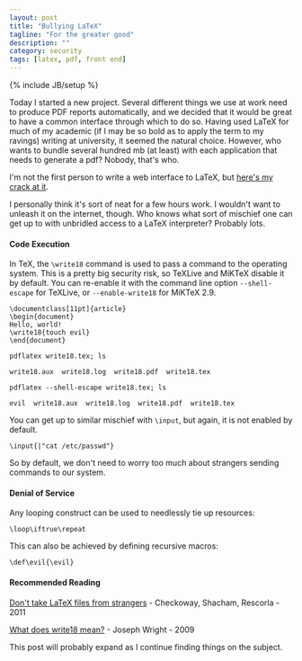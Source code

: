 ```yaml
---
layout: post
title: "Bullying LaTeX"
tagline: "For the greater good"
description: ""
category: security
tags: [latex, pdf, front end]
---
```

{% include JB/setup %}

Today I started a new project. Several different things we use at work need to produce PDF reports automatically, and we decided that it would be great to have a common interface through which to do so. Having used LaTeX for much of my academic (if I may be so bold as to apply the term to my ravings) writing at university, it seemed the natural choice. However, who wants to bundle several hundred mb (at least) with each application that needs to generate a pdf? Nobody, that's who.

I'm not the first person to write a web interface to LaTeX, but [here's my crack at it](https://github.com/jsrn/TexBin).

I personally think it's sort of neat for a few hours work. I wouldn't want to unleash it on the internet, though. Who knows what sort of mischief one can get up to with unbridled access to a LaTeX interpreter? Probably lots.

#### Code Execution

In TeX, the `\write18` command is used to pass a command to the operating system. This is a pretty big security risk, so TeXLive and MiKTeX disable it by default. You can re-enable it with the command line option `--shell-escape` for TeXLive, or `--enable-write18` for MiKTeX 2.9.

    \documentclass[11pt]{article}
    \begin{document}
    Hello, world!
    \write18{touch evil}
    \end{document}

`pdflatex write18.tex; ls`

    write18.aux  write18.log  write18.pdf  write18.tex

`pdflatex --shell-escape write18.tex; ls`

    evil  write18.aux  write18.log  write18.pdf  write18.tex

You can get up to similar mischief with `\input`, but again, it is not enabled by default.

    \input{|"cat /etc/passwd"} 

So by default, we don't need to worry too much about strangers sending commands to our system.

#### Denial of Service

Any looping construct can be used to needlessly tie up resources:

    \loop\iftrue\repeat

This can also be achieved by defining recursive macros:

    \def\evil{\evil}

#### Recommended Reading

[Don't take LaTeX files from strangers](http://cseweb.ucsd.edu/~hovav/dist/tex-login.pdf) - Checkoway, Shacham, Rescorla - 2011

[What does write18 mean?](http://www.texdev.net/2009/10/06/what-does-write18-mean) - Joseph Wright - 2009

This post will probably expand as I continue finding things on the subject.